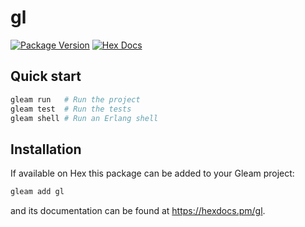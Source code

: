 # gl

[![Package Version](https://img.shields.io/hexpm/v/gl)](https://hex.pm/packages/gl)
[![Hex Docs](https://img.shields.io/badge/hex-docs-ffaff3)](https://hexdocs.pm/gl/)

## Quick start

```sh
gleam run   # Run the project
gleam test  # Run the tests
gleam shell # Run an Erlang shell
```

## Installation

If available on Hex this package can be added to your Gleam project:

```sh
gleam add gl
```

and its documentation can be found at <https://hexdocs.pm/gl>.
